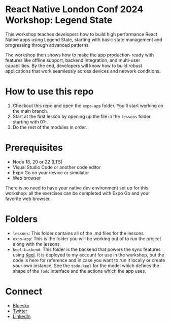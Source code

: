 # React Native London Conf 2024 Workshop: Legend State

This workshop teaches developers how to build high performance React Native apps using Legend State, starting with basic state management and progressing through advanced patterns.

The workshop then shows how to make the app production-ready with features like offline support, backend integration, and multi-user capabilities. By the end, developers will know how to build robust applications that work seamlessly across devices and network conditions.

# How to use this repo

1. Checkout this repo and open the `expo-app` folder. You'll start working on the main branch.
2. Start at the first lesson by opening up the file in the `lessons` folder starting with 01-.
3. Do the rest of the modules in order.

# Prerequisites

- Node 18, 20 or 22 (LTS)
- Visual Studio Code or another code editor
- Expo Go on your device or simulator
- Web browser

There is no need to have your native dev environment set up for this workshop: all the exercises can be completed with Expo Go and your favorite web browser.

# Folders

- `lessons`: This folder contains all of the .md files for the lessons
- `expo-app`: This is the folder you will be working out of to run the project along with the lessons
- `keel-backend`: This folder is the backend that powers the sync features using [Keel](https://www.keel.so). It is deployed to my account for use in the workshop, but the code is here for reference and in case you want to run it locally or create your own instance. See the `todo.keel` for the model which defines the shape of the `Todo` interface and the actions which the app uses.

# Connect

- [Bluesky](https://bsky.app/profile/jayz.us)
- [Twitter](https://twitter.com/jmeistrich)
- [LinkedIn](https://www.linkedin.com/in/jmeistrich/)
